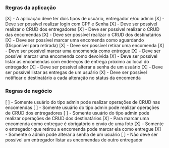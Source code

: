 ### Regras da aplicação

[X] - A aplicação deve ter dois tipos de usuário, entregador e/ou admin
[X] - Deve ser possível realizar login com CPF e Senha
[X] - Deve ser possível realizar o CRUD dos entregadores
[X] - Deve ser possível realizar o CRUD das encomendas
[X] - Deve ser possível realizar o CRUD dos destinatários
[X] - Deve ser possível marcar uma encomenda como aguardando (Disponível para retirada)
[X] - Deve ser possível retirar uma encomenda
[X] - Deve ser possível marcar uma encomenda como entregue
[X] - Deve ser possível marcar uma encomenda como devolvida
[X] - Deve ser possível listar as encomendas com endereços de entrega próximo ao local do entregador
[X] - Deve ser possível alterar a senha de um usuário
[X] - Deve ser possível listar as entregas de um usuário
[X] - Deve ser possível notificar o destinatário a cada alteração no status da encomenda

### Regras de negócio

[ ] - Somente usuário do tipo admin pode realizar operações de CRUD nas encomendas
[ ] - Somente usuário do tipo admin pode realizar operações de CRUD dos entregadores
[ ] - Somente usuário do tipo admin pode realizar operações de CRUD dos destinatários
[X] - Para marcar uma encomenda como entregue é obrigatório o envio de uma foto
[X] - Somente o entregador que retirou a encomenda pode marcar ela como entregue
[X] - Somente o admin pode alterar a senha de um usuário
[ ] - Não deve ser possível um entregador listar as encomendas de outro entregador